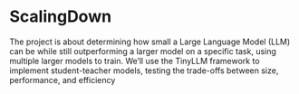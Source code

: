 # ScalingDown
The project is about determining how small a Large Language Model (LLM) can be while still outperforming a larger model on a specific task, using multiple larger models to train. We’ll use the TinyLLM framework to implement student-teacher models, testing the trade-offs between size, performance, and efficiency
